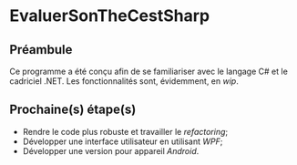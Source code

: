 EvaluerSonTheCestSharp
===

Préambule
--
Ce programme a été conçu afin de se familiariser avec le langage C# et le cadriciel .NET. Les fonctionnalités sont, évidemment, en _wip_.

Prochaine(s) étape(s)
--
- Rendre le code plus robuste et travailler le *refactoring*;
- Développer une interface utilisateur en utilisant *WPF*;
- Développer une version pour appareil _Android_.
